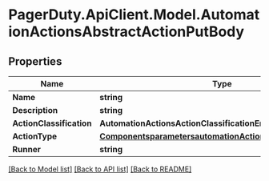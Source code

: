 # PagerDuty.ApiClient.Model.AutomationActionsAbstractActionPutBody
## Properties

Name | Type | Description | Notes
------------ | ------------- | ------------- | -------------
**Name** | **string** |  | 
**Description** | **string** |  | 
**ActionClassification** | **AutomationActionsActionClassificationEnum** |  | [optional] 
**ActionType** | [**ComponentsparametersautomationActionsActionTypeschema**](ComponentsparametersautomationActionsActionTypeschema.md) |  | 
**Runner** | **string** |  | [optional] 

[[Back to Model list]](../README.md#documentation-for-models) [[Back to API list]](../README.md#documentation-for-api-endpoints) [[Back to README]](../README.md)

